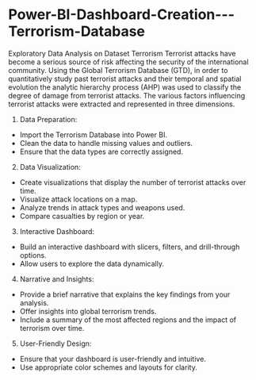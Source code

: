# Power-BI-Dashboard-Creation---Terrorism-Database

Exploratory Data Analysis on Dataset Terrorism
Terrorist attacks have become a serious source of risk affecting the security of the international community. Using the Global Terrorism Database (GTD), in order to quantitatively study past terrorist attacks and their temporal and spatial evolution the analytic hierarchy process (AHP) was used to classify the degree of damage from terrorist attacks. The various factors influencing terrorist attacks were extracted and represented in three dimensions.


1. Data Preparation:

- Import the Terrorism Database into Power BI.
- Clean the data to handle missing values and outliers.
- Ensure that the data types are correctly assigned.

2. Data Visualization:

- Create visualizations that display the number of terrorist attacks over time.
- Visualize attack locations on a map.
- Analyze trends in attack types and weapons used.
- Compare casualties by region or year.

3. Interactive Dashboard:

- Build an interactive dashboard with slicers, filters, and drill-through options.
- Allow users to explore the data dynamically.

4. Narrative and Insights:

- Provide a brief narrative that explains the key findings from your analysis.
- Offer insights into global terrorism trends.
- Include a summary of the most affected regions and the impact of terrorism
over time.

5. User-Friendly Design:

- Ensure that your dashboard is user-friendly and intuitive.
- Use appropriate color schemes and layouts for clarity.

